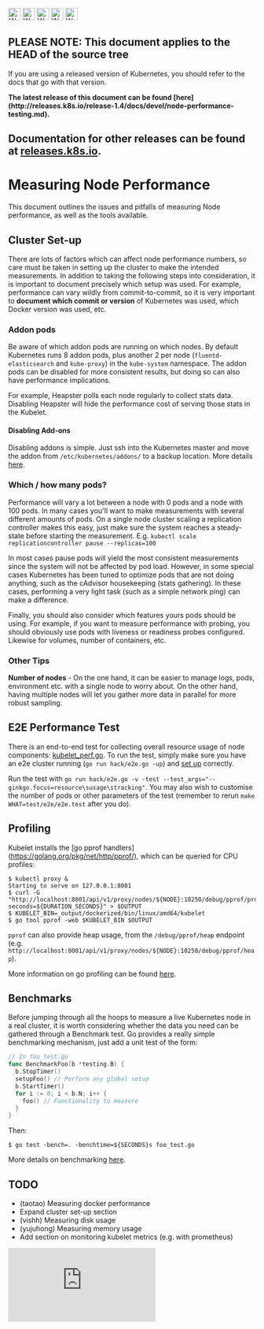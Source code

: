 <!-- BEGIN MUNGE: UNVERSIONED_WARNING -->

<!-- BEGIN STRIP_FOR_RELEASE -->

<img src="http://kubernetes.io/kubernetes/img/warning.png" alt="WARNING"
     width="25" height="25">
<img src="http://kubernetes.io/kubernetes/img/warning.png" alt="WARNING"
     width="25" height="25">
<img src="http://kubernetes.io/kubernetes/img/warning.png" alt="WARNING"
     width="25" height="25">
<img src="http://kubernetes.io/kubernetes/img/warning.png" alt="WARNING"
     width="25" height="25">
<img src="http://kubernetes.io/kubernetes/img/warning.png" alt="WARNING"
     width="25" height="25">

<h2>PLEASE NOTE: This document applies to the HEAD of the source tree</h2>

If you are using a released version of Kubernetes, you should
refer to the docs that go with that version.

<!-- TAG RELEASE_LINK, added by the munger automatically -->
<strong>
The latest release of this document can be found
[here](http://releases.k8s.io/release-1.4/docs/devel/node-performance-testing.md).

Documentation for other releases can be found at
[releases.k8s.io](http://releases.k8s.io).
</strong>
--

<!-- END STRIP_FOR_RELEASE -->

<!-- END MUNGE: UNVERSIONED_WARNING -->

# Measuring Node Performance

This document outlines the issues and pitfalls of measuring Node performance, as
well as the tools available.

## Cluster Set-up

There are lots of factors which can affect node performance numbers, so care
must be taken in setting up the cluster to make the intended measurements. In
addition to taking the following steps into consideration, it is important to
document precisely which setup was used. For example, performance can vary
wildly from commit-to-commit, so it is very important to **document which commit
or version** of Kubernetes was used, which Docker version was used, etc.

### Addon pods

Be aware of which addon pods are running on which nodes. By default Kubernetes
runs 8 addon pods, plus another 2 per node (`fluentd-elasticsearch` and
`kube-proxy`) in the `kube-system` namespace. The addon pods can be disabled for
more consistent results, but doing so can also have performance implications.

For example, Heapster polls each node regularly to collect stats data. Disabling
Heapster will hide the performance cost of serving those stats in the Kubelet.

#### Disabling Add-ons

Disabling addons is simple. Just ssh into the Kubernetes master and move the
addon from `/etc/kubernetes/addons/` to a backup location. More details
[here](../../cluster/addons/).

### Which / how many pods?

Performance will vary a lot between a node with 0 pods and a node with 100 pods.
In many cases you'll want to make measurements with several different amounts of
pods. On a single node cluster scaling a replication controller makes this easy,
just make sure the system reaches a steady-state before starting the
measurement. E.g. `kubectl scale replicationcontroller pause --replicas=100`

In most cases pause pods will yield the most consistent measurements since the
system will not be affected by pod load. However, in some special cases
Kubernetes has been tuned to optimize pods that are not doing anything, such as
the cAdvisor housekeeping (stats gathering). In these cases, performing a very
light task (such as a simple network ping) can make a difference.

Finally, you should also consider which features yours pods should be using. For
example, if you want to measure performance with probing, you should obviously
use pods with liveness or readiness probes configured. Likewise for volumes,
number of containers, etc.

### Other Tips

**Number of nodes** - On the one hand, it can be easier to manage logs, pods,
environment etc. with a single node to worry about. On the other hand, having
multiple nodes will let you gather more data in parallel for more robust
sampling.

## E2E Performance Test

There is an end-to-end test for collecting overall resource usage of node
components: [kubelet_perf.go](../../test/e2e/kubelet_perf.go). To
run the test, simply make sure you have an e2e cluster running (`go run
hack/e2e.go -up`) and [set up](#cluster-set-up) correctly.

Run the test with `go run hack/e2e.go -v -test
--test_args="--ginkgo.focus=resource\susage\stracking"`. You may also wish to
customise the number of pods or other parameters of the test (remember to rerun
`make WHAT=test/e2e/e2e.test` after you do).

## Profiling

Kubelet installs the [go pprof handlers]
(https://golang.org/pkg/net/http/pprof/), which can be queried for CPU profiles:

```console
$ kubectl proxy &
Starting to serve on 127.0.0.1:8001
$ curl -G "http://localhost:8001/api/v1/proxy/nodes/${NODE}:10250/debug/pprof/profile?seconds=${DURATION_SECONDS}" > $OUTPUT
$ KUBELET_BIN=_output/dockerized/bin/linux/amd64/kubelet
$ go tool pprof -web $KUBELET_BIN $OUTPUT
```

`pprof` can also provide heap usage, from the `/debug/pprof/heap` endpoint
(e.g. `http://localhost:8001/api/v1/proxy/nodes/${NODE}:10250/debug/pprof/heap`).

More information on go profiling can be found
[here](http://blog.golang.org/profiling-go-programs).

## Benchmarks

Before jumping through all the hoops to measure a live Kubernetes node in a real
cluster, it is worth considering whether the data you need can be gathered
through a Benchmark test. Go provides a really simple benchmarking mechanism,
just add a unit test of the form:

```go
// In foo_test.go
func BenchmarkFoo(b *testing.B) {
  b.StopTimer()
  setupFoo() // Perform any global setup
  b.StartTimer()
  for i := 0; i < b.N; i++ {
    foo() // Functionality to measure
  }
}
```

Then:

```console
$ go test -bench=. -benchtime=${SECONDS}s foo_test.go
```

More details on benchmarking [here](https://golang.org/pkg/testing/).

## TODO

- (taotao) Measuring docker performance
- Expand cluster set-up section
- (vishh) Measuring disk usage
- (yujuhong) Measuring memory usage
- Add section on monitoring kubelet metrics (e.g. with prometheus)



<!-- BEGIN MUNGE: GENERATED_ANALYTICS -->
[![Analytics](https://kubernetes-site.appspot.com/UA-36037335-10/GitHub/docs/devel/node-performance-testing.md?pixel)]()
<!-- END MUNGE: GENERATED_ANALYTICS -->
